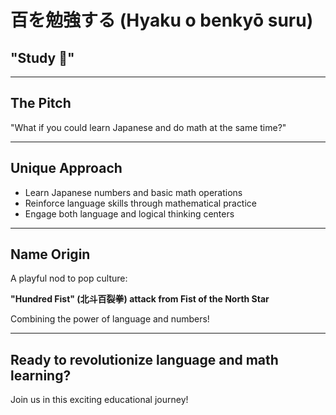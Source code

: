 # 百を勉強する (Hyaku o benkyō suru)

## "Study 💯"

---

## The Pitch

"What if you could learn Japanese and do math at the same time?"

---

## Unique Approach

- Learn Japanese numbers and basic math operations
- Reinforce language skills through mathematical practice
- Engage both language and logical thinking centers

---

## Name Origin

A playful nod to pop culture:

**"Hundred Fist" (北斗百裂拳) attack from Fist of the North Star**

Combining the power of language and numbers!

---

## Ready to revolutionize language and math learning?

Join us in this exciting educational journey!



